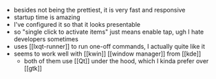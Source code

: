 -	besides not being the prettiest, it is very fast and responsive
-	startup time is amazing
-	I've configured it so that it looks presentable
-	so "single click to activate items" just means enable tap, ugh I hate developers sometimes
-	uses [[lxqt-runner]] to run one-off commands, I actually quite like it
-	seems to work well with [[kwin]] [[window manager]] from [[kde]]
	-	both of them use [[Qt]] under the hood, which I kinda prefer over [[gtk]] 